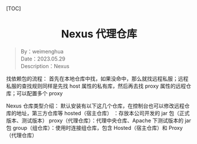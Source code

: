 [TOC]

<h1 align="center">Nexus 代理仓库</h1>

> By：weimenghua  
> Date：2023.05.29  
> Description：Nexus


找依赖包的流程： 首先在本地仓库中找，如果没命中，那么就找远程私服；远程私服的查找规则同样是先找 host 属性的私有库，然后再去找 proxy 属性的远程仓库；可以配置多个 proxy

Nexus 仓库类型介绍：
默认安装有以下这几个仓库，在控制台也可以修改远程仓库的地址，第三方仓库等
hosted（宿主仓库） ：存放本公司开发的 jar 包（正式版本、测试版本）
proxy（代理仓库）：代理中央仓库、Apache 下测试版本的 jar 包
group（组仓库）：使用时连接组仓库，包含 Hosted（宿主仓库）和 Proxy（代理仓库）
